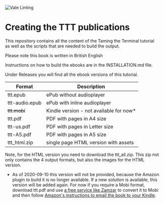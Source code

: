 ![Vale Linting](https://github.com/hepabolu/ttt/workflows/Linting/badge.svg)

# Creating the TTT publications

This repository contains all the content of the Taming the Terminal tutorial as well as the scripts that are needed to build the output.

Please note this book is written in British English

Instructions on how to build the ebooks are in the INSTALLATION.md file.

Under Releases you will find all the ebook versions of this tutorial.

| Format          | Description                              |
| --------------- | ---------------------------------------- |
| ttt.epub        | ePub without audioplayer                 |
| ttt-audio.epub  | ePub with inline audioplayer             |
| <s>ttt.mobi</s> | Kindle version - not available for now\* |
| ttt.pdf         | PDF with pages in A4 size                |
| ttt-us.pdf      | PDF with pages in Letter size            |
| ttt-A5.pdf      | PDF with pages in A5 size                |
| ttt_html.zip    | single page HTML version with assets     |

Note, for the HTML version you need to download the ttt_all.zip. This zip not only contains the 4 output formats, but also the images for the HTML version.

- As of 2020-09-10 this version will not be provided, because the Amazon plugin to build it is no longer available. If a new solution is available, this version will be added again. For now if you require a Mobi format, download ttt.pdf and use <a href="https://www.zamzar.com" target="_blank" rel="noopener noreferrer">a free service like Zamzar</a> to convert it to Mobi and then follow <a href="https://www.amazon.com/gp/sendtokindle/email" target="_blank" rel="noopener noreferrer">Amazon's instructions to email the book to your Kindle</a>.
